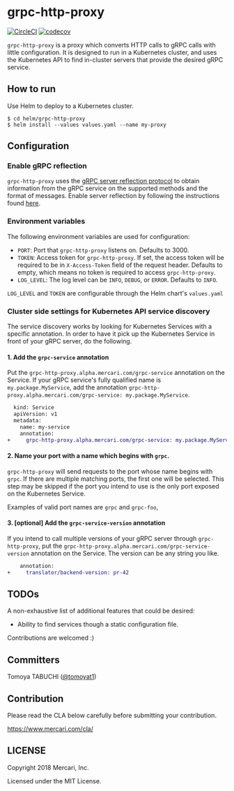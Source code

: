 # grpc-http-proxy

[![CircleCI](https://circleci.com/gh/mercari/grpc-http-proxy.svg?style=shield&circle-token=2a2be18757cc9a28dc396a3c30277c98ed060d33)](https://circleci.com/gh/mercari/grpc-http-proxy)
[![codecov](https://codecov.io/gh/mercari/grpc-http-proxy/branch/master/graph/badge.svg?token=aTIypBc4JX)](https://codecov.io/gh/mercari/grpc-http-proxy)

`grpc-http-proxy` is a proxy which converts HTTP calls to gRPC calls with little configuration.
It is designed to run in a Kubernetes cluster, and uses the Kubernetes API to find in-cluster servers that provide the desired gRPC service.

## How to run
Use Helm to deploy to a Kubernetes cluster.
```console
$ cd helm/grpc-http-proxy
$ helm install --values values.yaml --name my-proxy
```

## Configuration
### Enable gRPC reflection
`grpc-http-proxy` uses the [gRPC server reflection protocol](https://github.com/grpc/grpc/blob/master/doc/server-reflection.md) to obtain information from the gRPC service on the supported methods and the format of messages.
Enable server reflection by following the instructions found [here](https://github.com/grpc/grpc/blob/master/doc/server-reflection.md#known-implementations).

### Environment variables
The following environment variables are used for configuration:
- `PORT`: Port that `grpc-http-proxy` listens on. Defaults to 3000.
- `TOKEN`: Access token for  `grpc-http-proxy`. If set, the access token will be required to be in `X-Access-Token` field of the request header. Defaults to empty, which means no token is required to access `grpc-http-proxy`.
- `LOG_LEVEL`: The log level can be `INFO`, `DEBUG`, or `ERROR`. Defaults to `INFO`.

`LOG_LEVEL` and `TOKEN` are configurable through the Helm chart's `values.yaml`

### Cluster side settings for Kubernetes API service discovery
The service discovery works by looking for Kubernetes Services with a specific annotation. In order to have it pick up the Kubernetes Service in front of your gRPC server, do the following.
#### 1. Add the `grpc-service` annotation
Put the `grpc-http-proxy.alpha.mercari.com/grpc-service` annotation on the Service. If your gRPC service's fully qualified name is `my.package.MyService`, add the annotation `grpc-http-proxy.alpha.mercari.com/grpc-service: my.package.MyService`.

```diff
  kind: Service
  apiVersion: v1
  metadata:
    name: my-service
    annotation:
+     grpc-http-proxy.alpha.mercari.com/grpc-service: my.package.MyService
```


#### 2. Name your port with a name which begins with `grpc`.
`grpc-http-proxy` will send requests to the port whose name begins with `grpc`. If there are multiple matching ports, the first one will be selected.
This step may be skipped if the port you intend to use is the only port exposed on the Kubernetes Service.

Examples of valid port names are `grpc` and `grpc-foo`, 

#### 3. [optional] Add the `grpc-service-version` annotation
If you intend to call multiple versions of your gRPC server through `grpc-http-proxy`, put the `grpc-http-proxy.alpha.mercari.com/grpc-service-version` annotation on the Service.
The version can be any string you like.

```diff
    annotation:
+     translator/backend-version: pr-42
```


## TODOs
A non-exhaustive list of additional features that could be desired:
- Ability to find services though a static configuration file.

Contributions are welcomed :)

## Committers
Tomoya TABUCHI ([@tomoyat1](https://github.com/tomoyat1))

## Contribution
Please read the CLA below carefully before submitting your contribution.

https://www.mercari.com/cla/

## LICENSE
Copyright 2018 Mercari, Inc.

Licensed under the MIT License.
